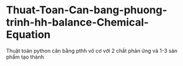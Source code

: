 # Thuat-Toan-Can-bang-phuong-trinh-hh-balance-Chemical-Equation
Thuật toán python cân bằng pthh vô cơ với 2 chất phản ứng và 1-3 sản phẩm tạo thành
